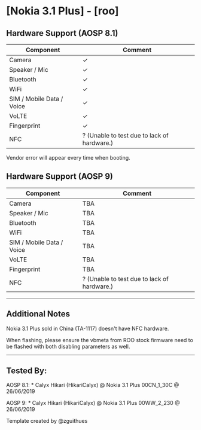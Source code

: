 # [Nokia 3.1 Plus] - [roo]

## Hardware Support (AOSP 8.1)
| Component                 |      Comment                                              |
|---------------------------|-----------------------------------------------------------|
| Camera                    | ✓                                                         |
| Speaker / Mic             | ✓                                                         |
| Bluetooth                 | ✓                                                         |
| WiFi                      | ✓                                                         |
| SIM / Mobile Data / Voice | ✓                                                         |
| VoLTE                     | ✓                                                         |
| Fingerprint               | ✓                                                         |
| NFC                       | ? (Unable to test due to lack of hardware.)               |

Vendor error will appear every time when booting.

## Hardware Support (AOSP 9)
| Component                 |      Comment                                              |
|---------------------------|-----------------------------------------------------------|
| Camera                    | TBA                                                         |
| Speaker / Mic             | TBA                                                         |
| Bluetooth                 | TBA                                                         |
| WiFi                      | TBA                                                         |
| SIM / Mobile Data / Voice | TBA                                                         |
| VoLTE                     | TBA                                                         |
| Fingerprint               | TBA                                                         |
| NFC                       | ? (Unable to test due to lack of hardware.)               |

***
## Additional Notes

Nokia 3.1 Plus sold in China (TA-1117) doesn't have NFC hardware.

When flashing, please ensure the vbmeta from ROO stock firmware need to be flashed with both disabling parameters as well.

***


## Tested By:
AOSP 8.1: * Calyx Hikari (HikariCalyx) @ Nokia 3.1 Plus 00CN_1_30C @ 26/06/2019

AOSP 9: * Calyx Hikari (HikariCalyx) @ Nokia 3.1 Plus 00WW_2_230 @ 26/06/2019

Template created by @zguithues